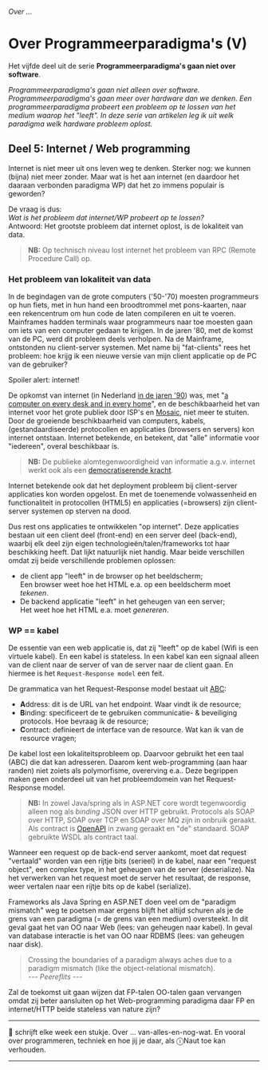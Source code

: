 *Over ...*

# Over Programmeerparadigma's (V)

Het vijfde deel uit de serie **Programmeerparadigma's gaan niet over software**. 

*Programmeerparadigma's gaan niet alleen over software. Programmeerparadigma's gaan meer over hardware dan we denken. Een programmeerparadigma probeert een probleem op te lossen van het medium waarop het "leeft". In deze serie van artikelen leg ik uit welk paradigma welk hardware probleem oplost.*

## Deel 5: Internet / Web programming

Internet is niet meer uit ons leven weg te denken. Sterker nog: we kunnen (bijna) niet meer zonder. Maar wat is het aan internet (en daardoor het daaraan verbonden paradigma WP) dat het zo immens populair is geworden?

De vraag is dus:<br/>
*Wat is het probleem dat internet/WP probeert op te lossen?*<br/>
Antwoord: Het grootste probleem dat internet oplost, is de lokaliteit van data.

> **NB:** Op technisch niveau lost internet het probleem van RPC (Remote Procedure Call) op.

### Het probleem van lokaliteit van data

In de begindagen van de grote computers ('50-'70) moesten programmeurs op hun fiets, met in hun hand een broodtrommel met pons-kaarten, naar een rekencentrum om hun code de laten compileren en uit te voeren. Mainframes hadden terminals waar programmeurs naar toe moesten gaan om iets van een computer gedaan te krijgen. In de jaren '80, met de komst van de PC, werd dit probleem deels verholpen. Na de Mainframe, ontstonden nu client-server systemen. Met name bij "fat-clients" rees het probleem: hoe krijg ik een nieuwe versie van mijn client applicatie op de PC van de gebruiker? 

Spoiler alert: internet!

De opkomst van internet (in Nederland [in de jaren '90](https://nl.wikipedia.org/wiki/Geschiedenis_van_het_internet_in_Nederland)) was, met "[a computer on every desk and in every home](https://www.businessinsider.nl "De mission statement van Microsoft in '80 & `90")", en de beschikbaarheid het van internet voor het grote publiek door ISP's en [Mosaic](https://nl.wikipedia.org/wiki/Mosaic_(browser)), niet meer te stuiten. Door de groeiende beschikbaarheid van computers, kabels, (gestandaardiseerde) protocollen en applicaties (browsers en servers) kon internet ontstaan. Internet betekende, en betekent, dat "alle" informatie voor "iedereen", overal beschikbaar is.

> **NB:** De publieke alomtegenwoordigheid van informatie a.g.v. internet werkt ook als een [democratiserende kracht](https://assets.cambridge.org/97811070/49130/excerpt/9781107049130_excerpt.pdf).

Internet betekende ook dat het deployment probleem bij client-server applicaties kon worden opgelost. En met de toenemende volwassenheid en functionaliteit in protocollen (HTML5) en applicaties (=browsers) zijn client-server systemen op sterven na dood.

Dus rest ons applicaties te ontwikkelen "op internet". Deze applicaties bestaan uit een client deel (front-end) en een server deel (back-end), waarbij elk deel zijn eigen technologieën/talen/frameworks tot haar beschikking heeft. Dat lijkt natuurlijk niet handig. Maar beide verschillen omdat zij beide verschillende problemen oplossen: 

* de client app "leeft" in de browser op het beeldscherm;<br/>Een browser weet hoe het HTML e.a. op een beeldscherm moet *tekenen*.
* De backend applicatie "leeft" in het geheugen van een server;<br/>Het weet hoe het HTML e.a. moet *genereren*.

### WP == kabel

De essentie van een web applicatie is, dat zij "leeft" op de kabel (Wifi is een virtuele kabel). En een kabel is stateless. In een kabel kan een signaal alleen van de client naar de server of van de server naar de client gaan. En hiermee is het `Request-Response model` een feit.

De grammatica van het Request-Response model bestaat uit [ABC](https://en.wikipedia.org/wiki/Windows_Communication_Foundation):

* **A**ddress: dit is de URL van het endpoint. Waar vindt ik de resource;
* **B**inding: specificeert de te gebruiken communicatie- & beveiliging protocols. Hoe bevraag ik de resource;
* **C**ontract: definieert de interface van de resource. Wat kan ik van de resource vragen;

De kabel lost een lokaliteitsprobleem op. Daarvoor gebruikt het een taal (ABC) die dat kan adresseren. Daarom kent web-programming (aan haar randen) niet zoiets als polymorfisme, overerving e.a.. Deze begrippen maken geen onderdeel uit van het probleemdomein van het Request-Response model. 

> **NB:** In zowel Java/spring als in ASP.NET core wordt tegenwoordig alleen nog als *binding* JSON over HTTP gebruikt. Protocols als SOAP over HTTP, SOAP over TCP en SOAP over MQ zijn in onbruik geraakt. Als contract is [OpenAPI](https://www.openapis.org/) in zwang geraakt en "de" standaard. SOAP gebruikte WSDL als contract taal.

Wanneer een request op de back-end server aankomt, moet dat request "vertaald" worden van een rijtje bits (serieel) in de kabel, naar een "request object", een complex type, in het geheugen van de server (deserialize). Na het verwerken van het request moet de server het resultaat, de response, weer vertalen naar een rijtje bits op de kabel (serialize). 

Frameworks als Java Spring en ASP.NET doen veel om de "paradigm mismatch" weg te poetsen maar ergens blijft het altijd schuren als je de grens van een paradigma (= de grens van een medium) oversteekt. In dit geval gaat het van OO naar Web (lees: van geheugen naar kabel). In geval van database interactie is het van OO naar RDBMS (lees: van geheugen naar disk).

> Crossing the boundaries of a paradigm always aches due to a paradigm mismatch (like the object-relational mismatch).<br/>*--- Peereflits ---*

Zal de toekomst uit gaan wijzen dat FP-talen OO-talen gaan vervangen omdat zij beter aansluiten op het Web-programming paradigma daar FP en internet/HTTP beide stateless van nature zijn?


---

🍐 schrijft elke week een stukje. Over ... van-alles-en-nog-wat. 
En vooral over programmeren, techniek en hoe jij je daar, als &#9432;Naut toe kan verhouden.

---
